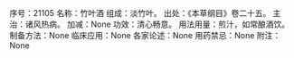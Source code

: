 序号：21105
名称：竹叶酒
组成：淡竹叶。
出处：《本草纲目》卷二十五。
主治：诸风热病。
加减：None
功效：清心畅意。
用法用量：煎汁，如常酿酒饮。
制备方法：None
临床应用：None
各家论述：None
用药禁忌：None
附注：None
